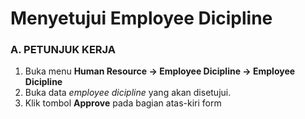 # Menyetujui Employee Dicipline

### A. PETUNJUK KERJA

1. Buka menu **Human Resource -> Employee Dicipline -> Employee Dicipline**
2. Buka data *employee dicipline* yang akan disetujui.
3. Klik tombol **Approve** pada bagian atas-kiri form
